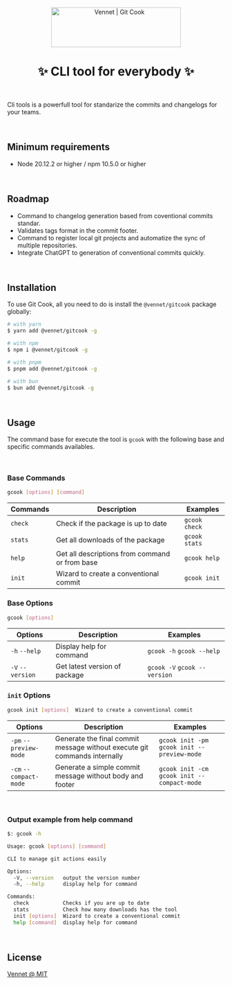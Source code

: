 <br>
<p align="center">
  <a href="https://vennet.dev/projects/gitcook">
    <img src="https://cdn.vennet.dev/gitcook/logo.png" width="300px" height="92px" alt="Vennet | Git Cook"/>
  </a>
</p>

<h1 align="center">✨ CLI tool for everybody ✨</h1>

<br>

Cli tools is a powerfull tool for standarize the commits and changelogs for your teams.

<br />

## Minimum requirements

- Node 20.12.2 or higher / npm 10.5.0 or higher

<br />

## Roadmap

- Command to changelog generation based from coventional commits standar.
- Validates tags format in the commit footer.
- Command to register local git projects and automatize the sync of multiple repositories.
- Integrate ChatGPT to generation of conventional commits quickly.

<br />

## Installation

To use Git Cook, all you need to do is install the
`@vennet/gitcook` package globally:

```sh
# with yarn
$ yarn add @vennet/gitcook -g

# with npm
$ npm i @vennet/gitcook -g

# with pnpm
$ pnpm add @vennet/gitcook -g

# with bun
$ bun add @vennet/gitcook -g
```

<br>

## Usage

The command base for execute the tool is `gcook` with the following base and specific commands availables.

<br>

### Base Commands

```sh
gcook [options] [command]
```

| Commands | Description                                    | Examples      |
| -------- | ---------------------------------------------- | ------------- |
| `check`  | Check if the package is up to date             | `gcook check` |
| `stats`  | Get all downloads of the package               | `gcook stats` |
| `help`   | Get all descriptions from command or from base | `gcook help`  |
| `init`   | Wizard to create a conventional commit         | `gcook init`  |

### Base Options

```sh
gcook [options]
```

| Options          | Description                   | Examples                     |
| ---------------- | ----------------------------- | ---------------------------- |
| `-h` `--help`    | Display help for command      | `gcook -h` `gcook --help`    |
| `-V` `--version` | Get latest version of package | `gcook -V` `gcook --version` |

### `init` Options

```sh
gcook init [options]  Wizard to create a conventional commit
```

| Options                | Description                                                               | Examples                                     |
|------------------------|---------------------------------------------------------------------------|----------------------------------------------|
| `-pm` `--preview-mode` | Generate the final commit message without execute git commands internally | `gcook init -pm` `gcook init --preview-mode` |
| `-cm` `--compact-mode` | Generate a simple commit message without body and footer                  | `gcook init -cm` `gcook init --compact-mode` |

<br>

### Output example from help command

```sh
$: gcook -h

Usage: gcook [options] [command]

CLI to manage git actions easily

Options:
  -V, --version   output the version number
  -h, --help      display help for command

Commands:
  check           Checks if you are up to date
  stats           Check how many downloads has the tool
  init [options]  Wizard to create a conventional commit
  help [command]  display help for command
```

<br>

## License

[Vennet @ MIT](https://github.com/vennet-developers/gitcook/blob/main/LICENSE)
